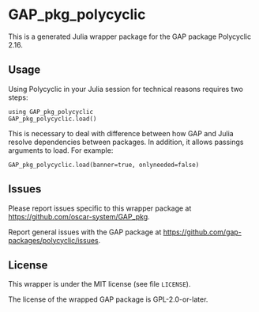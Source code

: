 # GAP_pkg_polycyclic

This is a generated Julia wrapper package for the GAP package Polycyclic 2.16.

## Usage

Using Polycyclic in your Julia session for technical reasons requires two steps:

    using GAP_pkg_polycyclic
    GAP_pkg_polycyclic.load()

This is necessary to deal with difference between how GAP and Julia
resolve dependencies between packages. In addition, it allows passings
arguments to load. For example:

    GAP_pkg_polycyclic.load(banner=true, onlyneeded=false)

## Issues

Please report issues specific to this wrapper package at <https://github.com/oscar-system/GAP_pkg>.

Report general issues with the GAP package at <https://github.com/gap-packages/polycyclic/issues>.

## License

This wrapper is under the MIT license (see file `LICENSE`).

The license of the wrapped GAP package is GPL-2.0-or-later.
